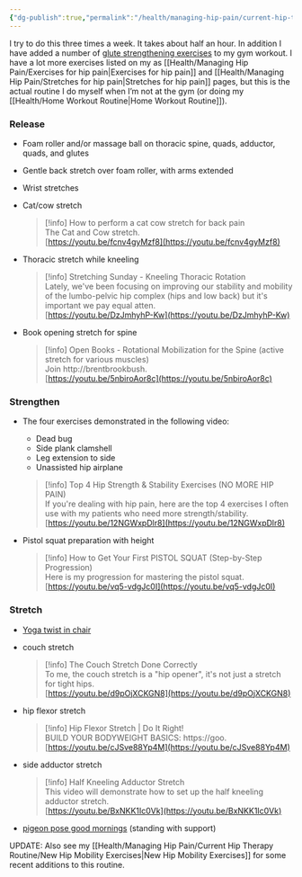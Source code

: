 ```yaml
---
{"dg-publish":true,"permalink":"/health/managing-hip-pain/current-hip-therapy-routine/my-hip-therapy-routine/","updated":"2024-03-13T10:54:51.395+08:00"}
---
```


I try to do this three times a week. It takes about half an hour. In addition I have added a number of [glute strengthening exercises](https://www.instagram.com/reel/CYZRNkRqcu0/?utm_medium=copy_link) to my gym workout. I have a lot more exercises listed on my as [[Health/Managing Hip Pain/Exercises for hip pain\|Exercises for hip pain]] and [[Health/Managing Hip Pain/Stretches for hip pain\|Stretches for hip pain]] pages, but this is the actual routine I do myself when I’m not at the gym (or doing my [[Health/Home Workout Routine\|Home Workout Routine]]).

### Release

- Foam roller and/or massage ball on thoracic spine, quads, adductor, quads, and glutes
- Gentle back stretch over foam roller, with arms extended
- Wrist stretches
- Cat/cow stretch
    
    > [!info] How to perform a cat cow stretch for back pain  
    > The Cat and Cow stretch.  
    > [https://youtu.be/fcnv4gyMzf8](https://youtu.be/fcnv4gyMzf8)  
    
- Thoracic stretch while kneeling
    
    > [!info] Stretching Sunday - Kneeling Thoracic Rotation  
    > Lately, we've been focusing on improving our stability and mobility of the lumbo-pelvic hip complex (hips and low back) but it's important we pay equal atten.  
    > [https://youtu.be/DzJmhyhP-Kw](https://youtu.be/DzJmhyhP-Kw)  
    
- Book opening stretch for spine
    
    > [!info] Open Books - Rotational Mobilization for the Spine (active stretch for various muscles)  
    > Join http://brentbrookbush.  
    > [https://youtu.be/5nbiroAor8c](https://youtu.be/5nbiroAor8c)  
    

### Strengthen

- The four exercises demonstrated in the following video:
    
    - Dead bug
    - Side plank clamshell
    - Leg extension to side
    - Unassisted hip airplane
    
    > [!info] Top 4 Hip Strength & Stability Exercises (NO MORE HIP PAIN)  
    > If you're dealing with hip pain, here are the top 4 exercises I often use with my patients who need more strength/stability.  
    > [https://youtu.be/12NGWxpDlr8](https://youtu.be/12NGWxpDlr8)  
    
- Pistol squat preparation with height
    
    > [!info] How to Get Your First PISTOL SQUAT (Step-by-Step Progression)  
    > Here is my progression for mastering the pistol squat.  
    > [https://youtu.be/vq5-vdgJc0I](https://youtu.be/vq5-vdgJc0I)  
    

### Stretch

- [Yoga twist in chair](https://www.yogauonline.com/yoga-basics/relax-and-energize-quick-yoga-twist-chair)
- couch stretch
    
    > [!info] The Couch Stretch Done Correctly  
    > To me, the couch stretch is a "hip opener", it's not just a stretch for tight hips.  
    > [https://youtu.be/d9pOjXCKGN8](https://youtu.be/d9pOjXCKGN8)  
    
- hip flexor stretch
    
    > [!info] Hip Flexor Stretch | Do It Right!  
    > BUILD YOUR BODYWEIGHT BASICS: https://goo.  
    > [https://youtu.be/cJSve88Yp4M](https://youtu.be/cJSve88Yp4M)  
    
- side adductor stretch
    
    > [!info] Half Kneeling Adductor Stretch  
    > This video will demonstrate how to set up the half kneeling adductor stretch.  
    > [https://youtu.be/BxNKK1Ic0Vk](https://youtu.be/BxNKK1Ic0Vk)  
    
- [pigeon pose good mornings](https://www.instagram.com/p/CbGy3zBj3e6/) (standing with support)

  

UPDATE: Also see my [[Health/Managing Hip Pain/Current Hip Therapy Routine/New Hip Mobility Exercises\|New Hip Mobility Exercises]] for some recent additions to this routine.